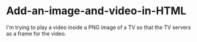 # Add-an-image-and-video-in-HTML
I'm trying to play a video inside a PNG image of a TV so that the TV servers as a frame for the video.

